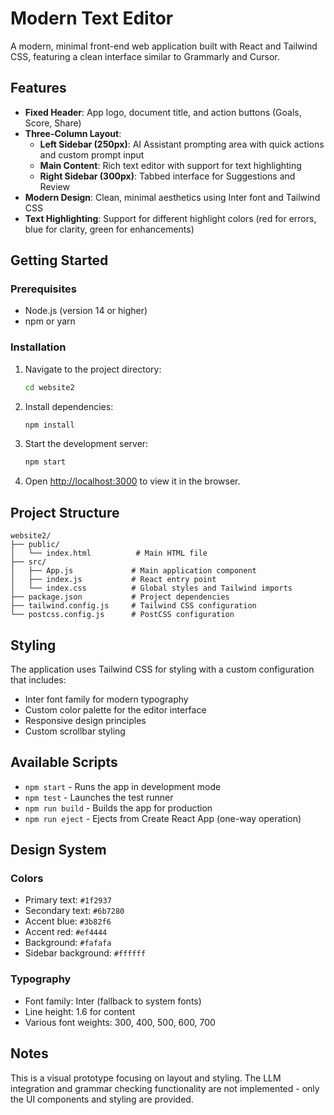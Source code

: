 # Modern Text Editor

A modern, minimal front-end web application built with React and Tailwind CSS, featuring a clean interface similar to Grammarly and Cursor.

## Features

- **Fixed Header**: App logo, document title, and action buttons (Goals, Score, Share)
- **Three-Column Layout**:
  - **Left Sidebar (250px)**: AI Assistant prompting area with quick actions and custom prompt input
  - **Main Content**: Rich text editor with support for text highlighting
  - **Right Sidebar (300px)**: Tabbed interface for Suggestions and Review
- **Modern Design**: Clean, minimal aesthetics using Inter font and Tailwind CSS
- **Text Highlighting**: Support for different highlight colors (red for errors, blue for clarity, green for enhancements)

## Getting Started

### Prerequisites

- Node.js (version 14 or higher)
- npm or yarn

### Installation

1. Navigate to the project directory:
   ```bash
   cd website2
   ```

2. Install dependencies:
   ```bash
   npm install
   ```

3. Start the development server:
   ```bash
   npm start
   ```

4. Open [http://localhost:3000](http://localhost:3000) to view it in the browser.

## Project Structure

```
website2/
├── public/
│   └── index.html          # Main HTML file
├── src/
│   ├── App.js             # Main application component
│   ├── index.js           # React entry point
│   └── index.css          # Global styles and Tailwind imports
├── package.json           # Project dependencies
├── tailwind.config.js     # Tailwind CSS configuration
└── postcss.config.js      # PostCSS configuration
```

## Styling

The application uses Tailwind CSS for styling with a custom configuration that includes:

- Inter font family for modern typography
- Custom color palette for the editor interface
- Responsive design principles
- Custom scrollbar styling

## Available Scripts

- `npm start` - Runs the app in development mode
- `npm test` - Launches the test runner
- `npm run build` - Builds the app for production
- `npm run eject` - Ejects from Create React App (one-way operation)

## Design System

### Colors
- Primary text: `#1f2937`
- Secondary text: `#6b7280`
- Accent blue: `#3b82f6`
- Accent red: `#ef4444`
- Background: `#fafafa`
- Sidebar background: `#ffffff`

### Typography
- Font family: Inter (fallback to system fonts)
- Line height: 1.6 for content
- Various font weights: 300, 400, 500, 600, 700

## Notes

This is a visual prototype focusing on layout and styling. The LLM integration and grammar checking functionality are not implemented - only the UI components and styling are provided. 